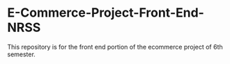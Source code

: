 # E-Commerce-Project-Front-End-NRSS
This repository is for the front end portion of the ecommerce project of 6th semester.
